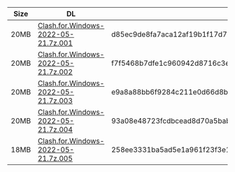|    Size   |     DL  | sha512sum |
|  ---  |  ---  |  ---  |
| 20MB | [Clash.for.Windows-2022-05-21.7z.001](https://cdn.jsdelivr.net/gh/appleians/cfw_m1@main/Clash.for.Windows-2022-05-21.7z.001) | d85ec9de8fa7aca12af19b1f17d75de5839f0f3909b681a7404ee76f11263e313a16944bf0973188722afbef2ce3f6848bb7bc593506e1b3fa34631310aff54b |
| 20MB | [Clash.for.Windows-2022-05-21.7z.002](https://cdn.jsdelivr.net/gh/appleians/cfw_m1@main/Clash.for.Windows-2022-05-21.7z.002) | f7f5468b7dfe1c960942d8716c3e54b2d690f424c6376fca6b8d42fc3567b87ff101d85585635f1795433bcd5af922110f6363effe6c4c2a54187636387072f7 |
| 20MB | [Clash.for.Windows-2022-05-21.7z.003](https://cdn.jsdelivr.net/gh/appleians/cfw_m1@main/Clash.for.Windows-2022-05-21.7z.003) | e9a8a88bb6f9284c211e0d66d8b19122d5738bcc3f7c6ebcdcf0ccc371f41750b05a02a73e8cac144be34bd3e675ec405eae6816247ec744e52f18c89598487c |
| 20MB | [Clash.for.Windows-2022-05-21.7z.004](https://cdn.jsdelivr.net/gh/appleians/cfw_m1@main/Clash.for.Windows-2022-05-21.7z.004) | 93a08e48723fcdbcead8d70a5bab348cc72287d4571480b6dbc8f668d3760b8906b9ac1575822292e3ea99996b5c77e21f51fbcf93a62e2c8bba65b7d7fa801c |
| 18MB | [Clash.for.Windows-2022-05-21.7z.005](https://cdn.jsdelivr.net/gh/appleians/cfw_m1@main/Clash.for.Windows-2022-05-21.7z.005) | 258ee3331ba5ad5e1a961f23f3e123776c012309d59e8de0c39a473304222a25f74fa018f8ea9030a268252aa1d637d3ba8aa386f67e6c124745378b3ac6e526 |
